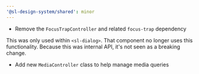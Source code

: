 ```yaml
---
'@sl-design-system/shared': minor
---
```


- Remove the `FocusTrapController` and related `focus-trap` dependency

This was only used within `<sl-dialog>`. That component no longer uses this functionality. Because this was internal API, it's not seen as a breaking change.

- Add new `MediaController` class to help manage media queries
